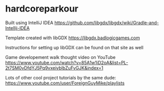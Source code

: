 # hardcoreparkour

Built using IntelliJ IDEA
https://github.com/libgdx/libgdx/wiki/Gradle-and-Intellij-IDEA

Template created with libGDX
https://libgdx.badlogicgames.com

Instructions for setting up libGDX can be found on that site as well


Game developement walk thought video on YouTube
https://www.youtube.com/watch?v=85A1w1iD2oA&list=PL-2t7SM0vDfdYJ5Pq9vxeivblbZuFvGJK&index=1

Lots of other cool project tutorials by the same dude:
https://www.youtube.com/user/ForeignGuyMike/playlists